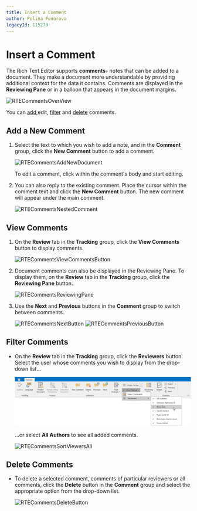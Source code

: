 ```yaml
---
title: Insert a Comment
author: Polina Fedorova
legacyId: 115279
---
```

# Insert a Comment

The Rich Text Editor supports **comments**- notes that can be added to a document. They make a document more understandable by providing additional context for the data it contains. Comments are displayed in the **Reviewing Pane** or in a balloon that appears in the document margins.

![RTECommentsOverView](../../../images/img121502.png)

You can [add](#add-a-new-comment),edit, [filter](#filter-comments) and [delete](#delete-comments) comments.

## Add a New Comment

1. Select the text to which you wish to add a note, and in the **Comment** group, click the **New Comment** button to add a comment.

    ![RTECommentsAddNewDocument](../../../images/img121503.png)

    To edit a comment, click within the comment's body and start editing.
2. You can also reply to the existing comment. Place the cursor within the comment text and click the **New Comment** button. The new comment will appear under the main comment.

    ![RTECommentsNestedComment](../../../images/img121513.png)

## View Comments

1. On the **Review** tab in the **Tracking** group, click the **View Comments** button to display comments.

    ![RTECommentsViewCommentsButton](../../../images/img121504.png)
2. Document comments can also be displayed in the Reviewing Pane. To display them, on the **Review** tab in the **Tracking** group, click the **Reviewing Pane** button.

    ![RTECommentsReviewingPane](../../../images/img121517.png)
3. Use the **Next** and **Previous** buttons in the **Comment** group to switch between comments.

    ![RTECommentsNextButton](../../../images/img121505.png)  ![RTECommentsPreviousButton](../../../images/img121506.png)

## Filter Comments

* On the **Review** tab in the **Tracking** group, click the **Reviewers** button. Select the user whose comments you wish to display from the drop-down list...

    ![RTECommentsSortViewers](../../../images/img121530.png)

    ...or select **All Authors** to see all added comments.

  ![RTECommentsSortViewersAll](../../../images/img121531.png)

## Delete Comments

* To delete a selected comment, comments of particular reviewers or all comments, click the **Delete** button in the **Comment** group and select the appropriate option from the drop-down list.

    ![RTECommentsDeleteButton](../../../images/img121511.png)